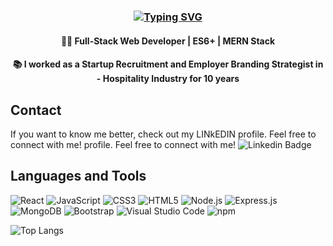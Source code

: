 ### <div align="center">[![Typing SVG](https://readme-typing-svg.demolab.com?font=Reem+Kufi&weight=500&size=27&duration=3000&pause=2000&color=FFFAFA&background=0c1117&center=true&vCenter=true&width=500&lines=Hi%2C+I'm+Hesam!+%20+Nice+to+meet+you+%F0%9F%91%8B)](https://git.io/typing-svg)</div>

#### <div align="center">🧑‍💻 Full-Stack Web Developer  |  ES6+  |  MERN Stack</div>
#### <div align="center">📚 I worked as a Startup Recruitment and Employer Branding Strategist in - Hospitality Industry for 10 years</div>

 ## Contact

If you want to know me better, check out my LINkEDIN profile. Feel free to connect with me! profile. Feel free to connect with me! ![Linkedin Badge](https://img.shields.io/badge/-LinkedIn-blue?style=for-the-badge&logo=Linkedin&&target=_blanklogoColor=white&link=https://www.linkedin.com/in/hesamde/) 

###

##  Languages and Tools

 ![React](https://img.shields.io/badge/react-%2320232a.svg?style=for-the-badge&logo=react&logoColor=%2361DAFB)
 ![JavaScript](https://img.shields.io/badge/javascript-%23323330.svg?style=for-the-badge&logo=javascript&logoColor=%23F7DF1E)
 ![CSS3](https://img.shields.io/badge/css3-%231572B6.svg?style=for-the-badge&logo=css3&logoColor=white)
 ![HTML5](https://img.shields.io/badge/html5-%23E34F26.svg?style=for-the-badge&logo=html5&logoColor=white)
 ![Node.js](https://img.shields.io/badge/Node.js-339933?style=for-the-badge&logo=nodedotjs&logoColor=white)
 ![Express.js](https://img.shields.io/badge/express.js-%23404d59.svg?style=for-the-badge&logo=express&logoColor=%2361DAFB)
 ![MongoDB](https://img.shields.io/badge/MongoDB-%234ea94b.svg?style=for-the-badge&logo=mongodb&logoColor=white)
 ![Bootstrap](https://img.shields.io/badge/bootstrap-%23563D7C.svg?style=for-the-badge&logo=bootstrap&logoColor=white)
 ![Visual Studio Code](https://img.shields.io/badge/Visual%20Studio%20Code-0078d7.svg?style=for-the-badge&logo=visual-studio-code&logoColor=white)
 ![npm](https://img.shields.io/badge/npm-CB3837?style=for-the-badge&logo=npm&logoColor=white)

![Top Langs](https://github-readme-stats.vercel.app/api/top-langs/?username=hesamde&layout=compact&theme=swift&hide_border=true&bg_color=FFFFFF66)

  
